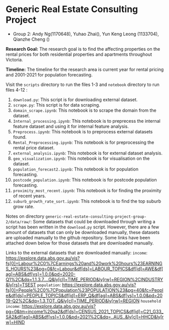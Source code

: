 # Generic Real Estate Consulting Project
- Group 2: Andy Ng(1170648), Yuhao Zhai(), Yun Keng Leong (1133704), Qianzhe Cheng ()

**Research Goal:** The research goal is to find the affecting properties on the rental prices for both residential properties and apartments throughout Victoria.

**Timeline:** The timeline for the research area is current year for rental pricing and 2001-2021 for population forecasting.

Visit the `scripts` directory to run the files 1-3 and `notebook` directory to run files 4-12 :
1. `download.py`: This script is for downloading external dataset.
2. `scrape.py`: This script is for data scraping.
3. `domain_scrape.ipynb`: This notebook is to scrape the domain from the dataset.
4. `Internal_processing.ipynb`: This notebook is to preprecess the internal feature dataset and using it for internal feature analysis.
5. `Preprocess.ipynb`: This notebook is to preprocess external datasets found.
6. `Rental_Preprocessing.ipynb`: This notebook is for preprocessing the rental price dataset.
7. `external_analysis.ipynb`: This notebook is for external dataset analysis.
8. `geo_visualization.ipynb`: This notebook is for visualisation on the dataset.
9. `population_forecast2.ipynb`: This notebook is for population forecasting.
10. `postcode_population.ipynb`: This notebook is for postcode population forecasting.
11. `proximity_most_recent.ipynb`: This notebook is for finding the proximity of recent years.
12. `suburb_growth_rate_sort.ipynb`: This notebook is to find the top suburb grow rate.

Notes on directory `generic-real-estate-consulting-project-group-2/data/raw/`: Some datasets that could be downloaded through writing a script has been written in the `download.py` script. However, there are a few amount of datasets that can only be downloaded manually, these datasets are uploaded manually to the github repository. Some links have been attached down below for those datasets that are downloaded manually. 

Links to the external datasets that are downloaded manually:
`income`: https://explore.data.abs.gov.au/vis?fs[0]=Labour%2C0%7CEarnings%20and%20work%20hours%23EARNINGS_HOURS%23&pg=0&fc=Labour&df[ds]=LABOUR_TOPICS&df[id]=AWE&df[ag]=ABS&df[vs]=1.0.0&pd=2020-Q1%2C&dq=1.1.3.7....Q&ly[cl]=TIME_PERIOD&ly[rw]=REGION%2CINDUSTRY&ly[rs]=TSEST
`population`: https://explore.data.abs.gov.au/vis?fs[0]=People%2C0%7CPopulation%23POPULATION%23&pg=40&fc=People&df[ds]=PEOPLE_TOPICS&df[id]=ERP_Q&df[ag]=ABS&df[vs]=1.0.0&pd=2019-Q2%2C&dq=1.3.TOT..Q&ly[cl]=TIME_PERIOD&ly[rw]=REGION
`household income`: https://explore.data.abs.gov.au/vis?pg=0&tm=income%20sa2&df[ds]=CENSUS_2021_TOPICS&df[id]=C21_G33_SA2&df[ag]=ABS&df[vs]=1.0.0&pd=2021%2C&dq=..AUS..&ly[cl]=HHCD&ly[rw]=HIND